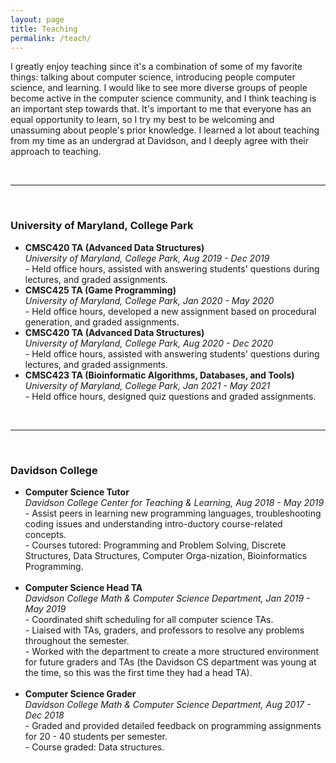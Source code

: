 ```yaml
---
layout: page
title: Teaching
permalink: /teach/
---
```


I greatly enjoy teaching since it's a combination of some of my favorite things: talking about computer science, introducing people computer science, and learning.
I would like to see more diverse groups of people become active in the computer science community, and I think teaching is an important step towards that.
It's important to me that everyone has an equal opportunity to learn, so I try my best to be welcoming and unassuming about people's prior knowledge.
I learned a lot about teaching from my time as an undergrad at Davidson, and I deeply agree with their approach to teaching.

<br>
<hr>
<br>

<h3>University of Maryland, College Park</h3>
<ul>
<li>
    <b>CMSC420 TA (Advanced Data Structures)</b><br>
    <i>University of Maryland, College Park, Aug 2019 - Dec 2019</i><br>
    - Held office hours, assisted with answering students' questions during lectures, and graded assignments.<br>
</li>

<li>
    <b>CMSC425 TA (Game Programming)</b><br>
    <i>University of Maryland, College Park, Jan 2020 - May 2020</i><br>
    - Held office hours, developed a new assignment based on procedural generation, and graded assignments.<br>
</li>

<li>
    <b>CMSC420 TA (Advanced Data Structures)</b><br>
    <i>University of Maryland, College Park, Aug 2020 - Dec 2020</i><br>
    - Held office hours, assisted with answering students' questions during lectures, and graded assignments.<br>
</li>

<li>
    <b>CMSC423 TA (Bioinformatic Algorithms, Databases, and Tools)</b><br>
    <i>University of Maryland, College Park, Jan 2021 - May 2021</i><br>
    - Held office hours, designed quiz questions and graded assignments.<br>
</li>

</ul>

<br>
<hr>
<br>

<h3>Davidson College</h3>
<ul>

<li>
    <b>Computer Science Tutor</b><br>
    <i>Davidson College Center for Teaching & Learning, Aug 2018 - May 2019</i><br>
    - Assist peers in learning new programming languages, troubleshooting coding issues and understanding intro-ductory course-related concepts.<br>
    - Courses tutored:  Programming and Problem Solving, Discrete Structures, Data Structures, Computer Orga-nization, Bioinformatics Programming.<br>
</li><br>

<li>
    <b>Computer Science Head TA</b><br>
    <i>Davidson College Math & Computer Science Department, Jan 2019 - May 2019</i><br>
    - Coordinated shift scheduling for all computer science TAs.<br>
    - Liaised with TAs, graders, and professors to resolve any problems throughout the semester.<br>
    - Worked with the department to create a more structured environment for future graders and TAs (the Davidson CS department was young at the time, so this was the first time they had a head TA).<br>
</li><br>

<li>
    <b>Computer Science Grader</b><br>
    <i>Davidson College Math & Computer Science Department, Aug 2017 - Dec 2018</i><br>
    - Graded and provided detailed feedback on programming assignments for 20 - 40 students per semester.<br>
    - Course graded: Data structures.<br>
</li><br>
</ul>